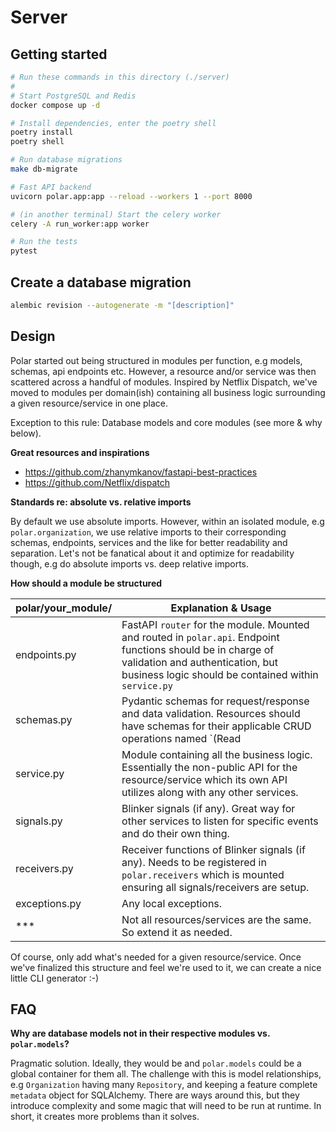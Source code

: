 # Server

## Getting started

```bash
# Run these commands in this directory (./server)
#
# Start PostgreSQL and Redis 
docker compose up -d

# Install dependencies, enter the poetry shell
poetry install
poetry shell

# Run database migrations
make db-migrate

# Fast API backend
uvicorn polar.app:app --reload --workers 1 --port 8000

# (in another terminal) Start the celery worker
celery -A run_worker:app worker

# Run the tests
pytest
```

## Create a database migration

```bash
alembic revision --autogenerate -m "[description]"
```

## Design

Polar started out being structured in modules per function, e.g models, schemas, api endpoints etc. However, a resource and/or service was then scattered across a handful of modules. Inspired by Netflix Dispatch, we've moved to modules per domain(ish) containing all business logic surrounding a given resource/service in one place.

Exception to this rule: Database models and core modules (see more & why below). 



**Great resources and inspirations**

- https://github.com/zhanymkanov/fastapi-best-practices
- https://github.com/Netflix/dispatch



**Standards re: absolute vs. relative imports**

By default we use absolute imports. However, within an isolated module, e.g `polar.organization`, we use relative imports to their corresponding schemas, endpoints, services and the like for better readability and separation. Let's not be fanatical about it and optimize for readability though, e.g do absolute imports vs. deep relative imports.



**How should a module be structured**

| polar/your_module/ | Explanation & Usage                                          |
| --------------- | ------------------------------------------------------------ |
| endpoints.py    | FastAPI `router` for the module. Mounted and routed in `polar.api`. Endpoint functions should be in charge of validation and authentication, but business logic should be contained within `service.py` |
| schemas.py      | Pydantic schemas for request/response and data validation. Resources should have schemas for their applicable CRUD operations named `<Resource>(Read|Create|Update|Delete)` |
| service.py      | Module containing all the business logic. Essentially the non-public API for the resource/service which its own API utilizes along with any other services. |
| signals.py      | Blinker signals (if any). Great way for other services to listen for specific events and do their own thing. |
| receivers.py    | Receiver functions of Blinker signals (if any). Needs to be registered in `polar.receivers` which is mounted ensuring all signals/receivers are setup. |
| exceptions.py   | Any local exceptions.                                        |
| ***             | Not all resources/services are the same. So extend it as needed. |

Of course, only add what's needed for a given resource/service. Once we've finalized this structure and feel we're used to it, we can create a nice little CLI generator :-) 

## FAQ

**Why are database models not in their respective modules vs. `polar.models`?**

Pragmatic solution. Ideally, they would be and `polar.models` could be a global container for them all. The challenge with this is model relationships, e.g `Organization` having many `Repository`, and keeping a feature complete `metadata` object for SQLAlchemy. There are ways around this, but they introduce complexity and some magic that will need to be run at runtime. In short, it creates more problems than it solves.
